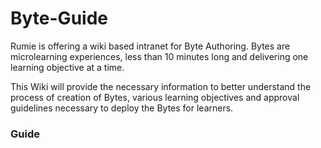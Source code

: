 # Byte-Guide
Rumie is offering a wiki based intranet for Byte Authoring. Bytes are microlearning experiences, less than 10 minutes long and delivering one learning objective at a time. 

This Wiki will provide the necessary information to better understand the process of creation of Bytes, various learning objectives and approval guidelines necessary to deploy the Bytes for learners.  

### Guide 

